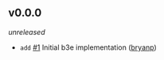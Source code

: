## v0.0.0

*unreleased*

  * `add` [#1](https://github.com/metabahn/b3e/pull/1) Initial b3e implementation ([bryanp](https://github.com/bryanp))


